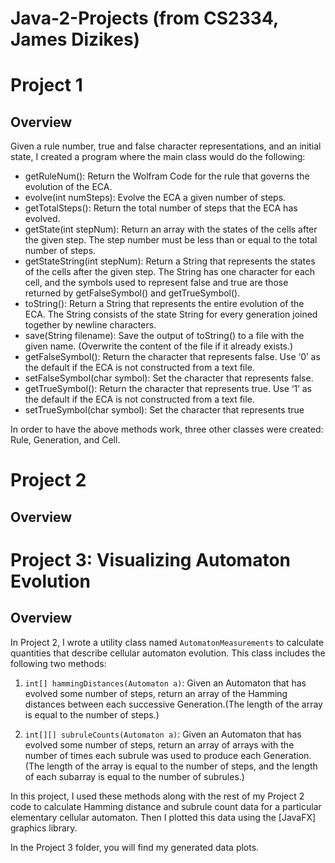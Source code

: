 # Java-2-Projects (from CS2334, James Dizikes)

# Project 1
## Overview
Given a rule number, true and false character representations, and an initial state, I created a program where the main class would do the following:
* getRuleNum(): Return the Wolfram Code for the rule that governs the evolution of the ECA.
* evolve(int numSteps): Evolve the ECA a given number of steps.
* getTotalSteps(): Return the total number of steps that the ECA has evolved. 
* getState(int stepNum): Return an array with the states of the cells after the given step. The step number
must be less than or equal to the total number of steps.
* getStateString(int stepNum): Return a String that represents the states of the cells after the given step.
The String has one character for each cell, and the symbols used to represent false and true are those
returned by getFalseSymbol() and getTrueSymbol().
* toString(): Return a String that represents the entire evolution of the ECA. The String consists of the
state String for every generation joined together by newline characters.
* save(String filename): Save the output of toString() to a file with the given name. (Overwrite the content
of the file if it already exists.)
* getFalseSymbol(): Return the character that represents false. Use ‘0’ as the default if the ECA is not
constructed from a text file.
* setFalseSymbol(char symbol): Set the character that represents false.
* getTrueSymbol(): Return the character that represents true. Use ‘1’ as the default if the ECA is not
constructed from a text file.
* setTrueSymbol(char symbol): Set the character that represents true

In order to have the above methods work, three other classes were created: Rule, Generation, and Cell.

# Project 2
## Overview


# Project 3: Visualizing Automaton Evolution
## Overview

In Project 2, I wrote a utility class named `AutomatonMeasurements` to calculate quantities that describe cellular automaton evolution.
This class includes the following two methods:

1. `int[] hammingDistances(Automaton a)`: Given an Automaton that has evolved some number of steps, return an array of the Hamming distances between each successive Generation.(The length of the array is equal to the number of steps.)

2. `int[][] subruleCounts(Automaton a)`: Given an Automaton that has evolved some number of steps, return an array of arrays with the number of times each subrule was used to produce each Generation. 
(The length of the array is equal to the number of steps, and the length of each subarray is equal to the number of subrules.)

In this project, I used these methods along with the rest of my Project 2 code to calculate Hamming distance and subrule count data for a particular elementary cellular automaton.
Then I plotted this data using the [JavaFX] graphics library.

In the Project 3 folder, you will find my generated data plots.
